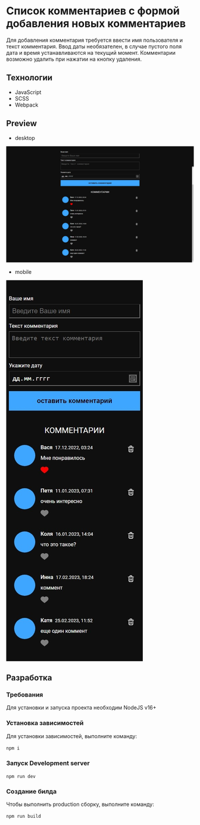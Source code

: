# Список комментариев с формой добавления новых комментариев

Для добавления комментария требуется ввести имя пользователя и 
текст комментария. Ввод даты необязателен, в случае пустого поля
дата и время устанавливаются на текущий момент. Комментарии возможно
удалить при нажатии на кнопку удаления.

## Технологии 

- JavaScript
- SCSS
- Webpack

## Preview
- desktop

![image](./desktop.jpeg)
- mobile

![image](./mobile.jpeg)

## Разработка

### Требования 

Для установки и запуска проекта необходим NodeJS v16+

### Установка зависимостей

Для установки зависимостей, выполните команду:

`npm i`

### Запуск Development server

`npm run dev`

### Создание билда

Чтобы выполнить production сборку, выполните команду:

`npm run build`

